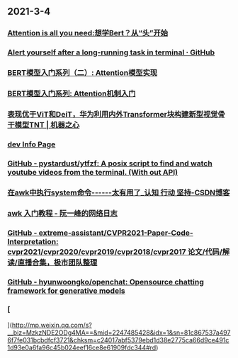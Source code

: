 
## 2021-3-4

### [Attention is all you need:想学Bert？从“头”开始](https://juejin.cn/post/6934724400071573517)

### [Alert yourself after a long-running task in terminal · GitHub](https://gist.github.com/petethepig/2d29e8b7e2ebc808bfe760b632608966)

### [BERT模型入门系列（二）: Attention模型实现](https://juejin.cn/post/6930165634986672142)

### [BERT模型入门系列: Attention机制入门](https://juejin.cn/post/6910947030978773005)

### [表现优于ViT和DeiT，华为利用内外Transformer块构建新型视觉骨干模型TNT | 机器之心](https://www.jiqizhixin.com/articles/2021-03-03-5)

### [dev Info Page](http://mails.dpdk.org/listinfo/dev)

### [GitHub - pystardust/ytfzf: A posix script to find and watch youtube videos from the terminal. (With out API)](https://github.com/pystardust/ytfzf)

### [在awk中执行system命令------太有用了_认知  行动  坚持-CSDN博客](https://blog.csdn.net/stpeace/article/details/78723301)

### [awk 入门教程 - 阮一峰的网络日志](https://www.ruanyifeng.com/blog/2018/11/awk.html)

### [GitHub - extreme-assistant/CVPR2021-Paper-Code-Interpretation: cvpr2021/cvpr2020/cvpr2019/cvpr2018/cvpr2017 论文/代码/解读/直播合集，极市团队整理](https://github.com/extreme-assistant/CVPR2021-Paper-Code-Interpretation)

### [GitHub - hyunwoongko/openchat: Opensource chatting framework for generative models](https://github.com/hyunwoongko/openchat)

### [
](http://mp.weixin.qq.com/s?__biz=MzkzNDE2ODg4MA==&mid=2247485428&idx=1&sn=81c867537a4976f7fe031bcbdfcf3721&chksm=c24017abf5379ebd1d38e2775ca66d9ce491c1d93e0a6fa96c45b024eef16ce8e61909fdc344#rd)